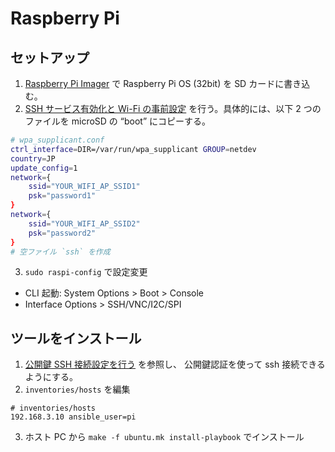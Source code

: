 # Raspberry Pi

## セットアップ

1. [Raspberry Pi Imager](https://www.raspberrypi.org/software/) で Raspberry Pi OS (32bit) を SD カードに書き込む。
2. [SSH サービス有効化と Wi-Fi の事前設定](https://soracom.jp/recipes_index/4171/#microSD__SSH_Wi-Fi) を行う。具体的には、以下 2 つのファイルを microSD の “boot” にコピーする。

```bash
# wpa_supplicant.conf
ctrl_interface=DIR=/var/run/wpa_supplicant GROUP=netdev
country=JP
update_config=1
network={
    ssid="YOUR_WIFI_AP_SSID1"
    psk="password1"
}
network={
    ssid="YOUR_WIFI_AP_SSID2"
    psk="password2"
}
# 空ファイル `ssh` を作成
```

3. `sudo raspi-config` で設定変更
- CLI 起動: System Options > Boot > Console
- Interface Options > SSH/VNC/I2C/SPI

## ツールをインストール

1. [公開鍵 SSH 接続設定を行う](./jetson-nano.md) を参照し、
公開鍵認証を使って ssh 接続できるようにする。
2. `inventories/hosts` を編集
```
# inventories/hosts
192.168.3.10 ansible_user=pi
```
3. ホスト PC から `make -f ubuntu.mk install-playbook` でインストール
